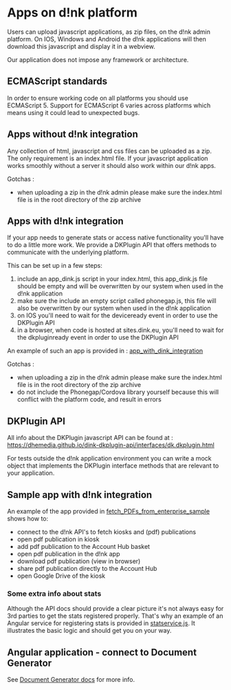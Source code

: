# Apps on d!nk platform

Users can upload javascript applications, as zip files, on the d!nk admin platform.
On IOS, Windows and Android the d!nk applications will then download this javascript and
display it in a webview.

Our application does not impose any framework or architecture.

## ECMAScript standards
In order to ensure working code on all platforms you should use ECMAScript 5.
Support for ECMAScript 6 varies across platforms which means using it could lead to unexpected bugs.

## Apps without d!nk integration

Any collection of html, javascript and css files can be uploaded as a zip.
The only requirement is an index.html file.
If your javascript application works smoothly without a server it should also
work within our d!nk apps.

Gotchas :
* when uploading a zip in the d!nk admin please make sure the index.html file is in the root directory of the zip archive

## Apps with d!nk integration

If your app needs to generate stats or access native functionality you'll have to
do a little more work. We provide a DKPlugin API that offers methods to communicate with
the underlying platform.

This can be set up in a few steps:

1. include an app_dink.js script in your index.html, this app_dink.js file should be empty and will be overwritten by our system when used in the d!nk application
2. make sure the include an empty script called phonegap.js, this file will also be overwritten by our system when used in the d!nk application
3. on IOS you'll need to wait for the deviceready event in order to use the DKPlugin API
4. in a browser, when code is hosted at sites.dink.eu, you'll need to wait for the dkpluginready event in order to use the DKPlugin API

An example of such an app is provided in : [app_with_dink_integration](/app_with_dink_integration/index.html)

Gotchas :
* when uploading a zip in the d!nk admin please make sure the index.html file is in the root directory of the zip archive
* do not include the Phonegap/Cordova library yourself because this will conflict with the platform code, and result in errors

## DKPlugin API

All info about the DKPlugin javascript API can be found at : https://dhemedia.github.io/dink-dkplugin-api/interfaces/dk.dkplugin.html

For tests outside the d!nk application environment you can write a mock object that implements
the DKPlugin interface methods that are relevant to your application.

## Sample app with d!nk integration

An example of the app provided in [fetch_PDFs_from_enterprise_sample](/fetch_PDFs_from_enterprise_sample/README.md) shows how to:
* connect to the d!nk API's to fetch kiosks and (pdf) publications
* open pdf publication in kiosk
* add pdf publication to the Account Hub basket
* open pdf publication in the d!nk app
* download pdf publication (view in browser)
* share pdf publication directly to the Account Hub
* open Google Drive of the kiosk

### Some extra info about stats
Although the API docs should provide a clear picture it's not always easy for 3rd parties to
get the stats registered properly. That's why an example of an Angular service for registering
stats is provided in [statservice.js](/snippets/statservice.js).
It illustrates the basic logic and should get you on your way.

## Angular application - connect to Document Generator
See [Document Generator docs](/document_generator/README.md) for more info.
